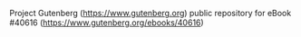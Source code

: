 Project Gutenberg (https://www.gutenberg.org) public repository for eBook #40616 (https://www.gutenberg.org/ebooks/40616)
